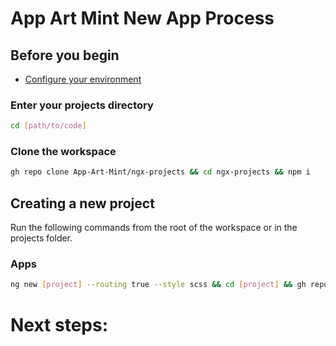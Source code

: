 # App Art Mint New App Process
## Before you begin
 - [Configure your environment](https://github.com/App-Art-Mint/.github/blob/prod/docs/prepare-env.md)

### Enter your projects directory
```bash
cd [path/to/code]
```

### Clone the workspace
```bash
gh repo clone App-Art-Mint/ngx-projects && cd ngx-projects && npm i
```

## Creating a new project
Run the following commands from the root of the workspace or in the projects folder.

### Apps
```bash
ng new [project] --routing true --style scss && cd [project] && gh repo create App-Art-Mint/[project] --private --source=. && git push && npm i
```


# Next steps:
